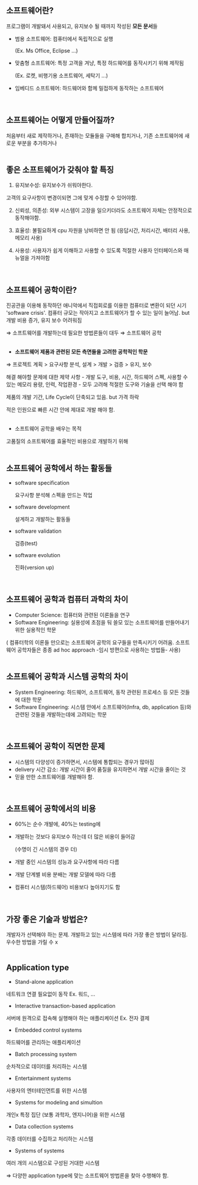 ## 소프트웨어란?

프로그램이 개발돼서 사용되고, 유지보수 될 때까지 작성된 **모든 문서**들

- 범용 소프트웨어: 컴퓨터에서 독립적으로 실행

    (Ex. Ms Office, Eclipse ...)

- 맞춤형 소프트웨어: 특정 고객을 겨냥, 특정 하드웨어를 동작시키기 위해 제작됨

    (Ex. 로켓, 비행기용 소프트웨어, 세탁기 ...)

- 임베디드 소프트웨어: 하드웨어와 함께 밀접하게 동작하는 소프트웨어

</br>

## 소프트웨어는 어떻게 만들어질까?

처음부터 새로 제작하거나, 존재하는 모듈들을 구매해 합치거나, 기존 소프트웨어에 새로운 부분을 추가하거나  
</br>

## 좋은 소프트웨어가 갖춰야 할 특징

1. 유지보수성: 유지보수가 쉬워야한다.

고객의 요구사항이 변경이되면 그에 맞게 수정할 수 있어야함.

2. 신뢰성, 의존성: 외부 시스템이 고장을 일으키더라도 소프트웨어 자체는 안정적으로 동작해야함.

3. 효율성: 불필요하게 cpu 자원을 낭비하면 안 됨 (응답시간, 처리시간, 배터리 사용, 메모리 사용)

4. 사용성: 사용자가 쉽게 이해하고 사용할 수 있도록 적절한 사용자 인터페이스와 매뉴얼을 가져야함  
</br>

## 소프트웨어 공학이란?

진공관을 이용해 동작하던 애니악에서 직접회로를 이용한 컴퓨터로 변환이 되던 시기 'software crisis'. 컴퓨터 규모는 작아지고 소프트웨어가 할 수 있는 일이 늘어남. but 개발 비용 증가, 유지 보수 어려워짐

⇒ 소프트웨어를 개발하는데 필요한 방법론들이 대두 ⇒ 소프트웨어 공학  
</br>

- **소프트웨어 제품과 관련된 모든 측면들을 고려한 공학적인 학문**

⇒ 프로젝트 계획 > 요구사항 분석, 설계 > 개발 > 검증 > 유지, 보수

해결 해야할 문제에 대한 제약 사항 - 개발 도구, 비용, 시간, 하드웨어 스펙, 사용할 수 있는 메모리 용량, 인력, 작업환경 - 모두 고려해 적절한 도구와 기술을 선택 해야 함

제품의 개발 기간, Life Cycle이 단축되고 있음. but 가격 하락

적은 인원으로 빠른 시간 안에 제대로 개발 해야 함.  
</br>

- 소프트웨어 공학을 배우는 목적

고품질의 소프트웨어를 효율적인 비용으로 개발하기 위해  
</br>

## 소프트웨어 공학에서 하는 활동들

- software specification

    요구사항 분석해 스펙을 만드는 작업

- software development

    설계하고 개발하는 활동들

- software validation

    검증(test)

- software evolution

    진화(version up)   
</br>

## 소프트웨어 공학과 컴퓨터 과학의 차이

- Computer Science: 컴퓨터와 관련된 이론들을 연구
- Software Engineering: 실용성에 초점을 둬 쓸모 있는 소프트웨어를 만들어내기 위한 실용적인 학문

( 컴퓨터학의 이론들 만으로는 소프트웨어 공학의 요구들을 만족시키기 어려움. 소프트웨어 공학자들은 종종 ad hoc approach -임시 방편으로 사용하는 방법들- 사용)  
</br>

## 소프트웨어 공학과 시스템 공학의 차이

- System Engineering: 하드웨어, 소프트웨어, 동작 관련된 프로세스 등 모든 것들 에 대한 학문
- Software Engineering: 시스템 안에서 소프트웨어(Infra, db, application 등)와 관련된 것들을 개발하는데에 고려되는 학문  
</br>

## 소프트웨어 공학이 직면한 문제

- 시스템의 다양성이 증가하면서, 시스템에 통합되는 경우가 많아짐
- delivery 시간 감소: 개발 시간이 줄어 품질을 유지하면서 개발 시간을 줄이는 것
- 믿을 만한 소프트웨어를 개발해야 함.  
</br>

## 소프트웨어 공학에서의 비용

- 60%는 순수 개발에, 40%는 testing에
- 개발하는 것보다 유지보수 하는데 더 많은 비용이 들어감

    (수명이 긴 시스템의 경우 더)

- 개발 중인 시스템의 성능과 요구사항에 따라 다름
- 개발 단계별 비용 분배는 개발 모델에 따라 다름
- 컴퓨터 시스템(하드웨어) 비용보다 높아지기도 함  
</br>

## 가장 좋은 기술과 방법은?

개발자가 선택해야 하는 문제. 개발하고 있는 시스템에 따라 가장 좋은 방법이 달라짐. 우수한 방법을 가릴 수 x  
</br>

## Application type

- Stand-alone application

네트워크 연결 필요없이 동작 Ex. 워드, ...

- Interactive transaction-based application

서버에 원격으로 접속해 실행해야 하는 애플리케이션 Ex. 전자 결제

- Embedded control systems

하드웨어를 관리하는 애플리케이션

- Batch processing system

순차적으로 데이터를 처리하는 시스템

- Entertainment systems

사용자의 엔터테인먼트를 위한 시스템

- Systems for modeling and simultion

개인x 특정 집단 (보통 과학자, 엔지니어)을 위한 시스템

- Data collection systems

 각종 데이터를 수집하고 처리하는 시스템

- Systems of systems

여러 개의 시스템으로 구성된 거대한 시스템

⇒ 다양한 application type에 맞는 소프트웨어 방법론을 찾아 수행해야 함.
